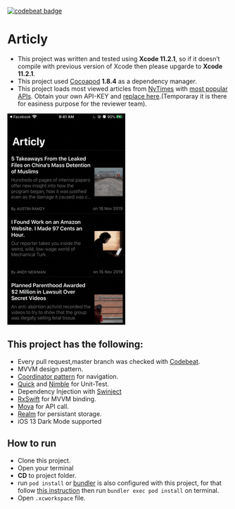 [![codebeat badge](https://codebeat.co/badges/a2daf8ab-0a7a-427a-a18d-fb490aec1017)](https://codebeat.co/projects/github-com-sadmansamee-nybestarticles-master)

# Articly
 
* This project was written and tested using **Xcode 11.2.1**, so if it doesn’t compile with previous version of Xcode then please upgarde to **Xcode 11.2.1**.
* This project used [Cocoapod](https://cocoapods.org/) **1.8.4** as a dependency manager.
* This project loads most viewed articles from [NyTimes](https://developer.nytimes.com/) with [most popular APIs](https://developer.nytimes.com/docs/most-popular-product/1/overview). Obtain your own API-KEY and [replace here](https://github.com/Sadmansamee/NyBestArticles/blob/master/NyBestArticles/Shared/Constant/K%2BCredential.swift).(Temporaray it is there for easiness purpose for the reviewer team).

![](demo.gif)


## This project has the following:
* Every pull request,master branch was checked with [Codebeat](https://codebeat.co/). 
* MVVM design pattern.
* [Coordinator pattern](https://www.raywenderlich.com/158-coordinator-tutorial-for-ios-getting-started) for navigation.
* [Quick](https://github.com/Quick/Quick) and [Nimble](https://github.com/Quick/Nimble) for Unit-Test.
* Dependency Injection with [Swinject](https://github.com/Swinject/Swinject)
* [RxSwift](https://github.com/ReactiveX/RxSwift) for MVVM binding.
* [Moya](https://github.com/Moya/Moya) for API call.
* [Realm](https://realm.io/) for persistant storage.
* iOS 13 Dark Mode supported


## How to run
* Clone this project.
* Open your terminal
* **CD** to project folder.
* run ```pod install``` or [bundler](https://bundler.io/) is also configured with this project, for that follow [this instruction](https://mikebuss.com/2017/01/21/dependencies-crash-course/) then run ```bundler exec pod install``` on terminal. 
* Open ```.xcworkspace``` file.
